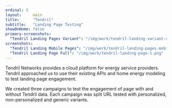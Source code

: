 ```yaml
---
ordinal: 5
layout:     main
title:      "Tendril"
subtitle:   "Landing Page Testing"
showOnHome: false
primary-screenshots:
  "Tendril Landing Pages Variant": "/img/work/tendril-landing-variant-c-screens.png"
screenshots:
  "Tendril Landing Mobile Pages": "/img/work/tendril-landing-pages-mobile-screens.png"
  "Tendril Landing Page Full": "/img/work/tendril-landing-page-1.png"
---
```


Tendril Networks provides a cloud platform for energy service providers. Tendril approached us to use their existing APIs and home energy modeling to test landing page engagement.

We created three campaigns to test the engagement of page with and without Tendril data. Each campaign was split URL tested with personalized, non-personalized and generic variants.
